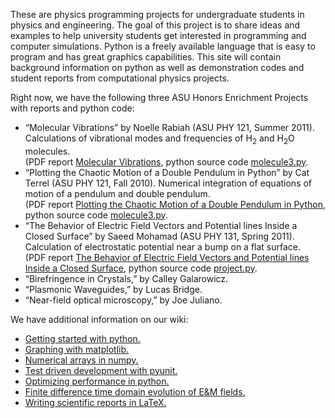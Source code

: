 These are physics programming projects for undergraduate students in physics and engineering. The goal of this project is to share ideas and examples to help university students get interested in programming and computer simulations. Python is a freely available language that is easy to program and has great graphics capabilities. This site will contain background information on python as well as demonstration codes and student reports from computational physics projects.

Right now, we have the following three ASU Honors Enrichment Projects with reports and python code:
<ul>
<li>“Molecular Vibrations” by Noelle Rabiah (ASU PHY 121, Summer 2011). Calculations of vibrational modes and frequencies of H<sub>2</sub> and H<sub>2</sub>O molecules.<br>
(PDF report <a href='http://pyphysdemos.googlecode.com/hg/NoelleRabiah/NoelleRabiah.pdf'>Molecular Vibrations</a>, python source code <a href='http://pyphysdemos.googlecode.com/hg/NoelleRabiah/molecule3.py'>molecule3.py</a>.</li>
<li>“Plotting the Chaotic Motion of a Double Pendulum in Python” by Cat Terrel (ASU PHY 121, Fall 2010). Numerical integration of equations of motion of a pendulum and double pendulum.<br>
(PDF report <a href='http://pyphysdemos.googlecode.com/hg/CatTerrel/CatTerrel.pdf'>Plotting the Chaotic Motion of a Double Pendulum in Python</a>, python source code <a href='http://pyphysdemos.googlecode.com/hg/CatTerrel/pendulum.py'>molecule3.py</a>.</li>
<li>“The Behavior of Electric Field Vectors and Potential lines Inside a Closed Surface” by Saeed Mohamad (ASU PHY 131, Spring 2011). Calculation of electrostatic potential near a bump on a flat surface.<br>
(PDF report <a href='http://pyphysdemos.googlecode.com/hg/SaeedMohammad/SaeedMohammad.pdf'>The Behavior of Electric Field Vectors and Potential lines Inside a Closed Surface</a>, python source code <a href='http://pyphysdemos.googlecode.com/hg/SaeedMohammad/project.py'>project.py</a>.</li>
<li>“Birefringence in Crystals,” by Calley Galarowicz.</li>
<li>“Plasmonic Waveguides,” by Lucas Bridge.</li>
<li>“Near-field optical microscopy,” by Joe Juliano.</li>
</ul>

We have additional information on our wiki:
  * [Getting started with python.](GettingStarted.md)
  * [Graphing with matplotlib.](Matplotlib.md)
  * [Numerical arrays in numpy.](NumPy.md)
  * [Test driven development with pyunit.](TDD.md)
  * [Optimizing performance in python.](Optimization.md)
  * [Finite difference time domain evolution of E&M fields.](FDTD.md)
  * [Writing scientific reports in LaTeX.](LaTeX.md)